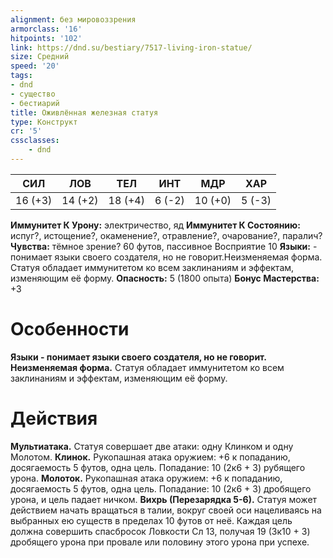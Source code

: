 ```yaml
---
alignment: без мировоззрения
armorclass: '16'
hitpoints: '102'
link: https://dnd.su/bestiary/7517-living-iron-statue/
size: Средний
speed: '20'
tags:
- dnd
- существо
- бестиарий
title: Оживлённая железная статуя
type: Конструкт
cr: '5'
cssclasses:
    - dnd
---
```



| СИЛ | ЛОВ | ТЕЛ | ИНТ | МДР | ХАР |
|---|---|---|---|---|---|
| 16 (+3) | 14 (+2) | 18 (+4) | 6 (-2) | 10 (+0) | 5 (-3) |
**Иммунитет К Урону:** электричество, яд
**Иммунитет К Состоянию:** испуг?, истощение?, окаменение?, отравление?, очарование?, паралич?
**Чувства:** тёмное зрение? 60 футов, пассивное Восприятие 10
**Языки:** - понимает языки своего создателя, но не говорит.Неизменяемая форма. Статуя обладает иммунитетом ко всем заклинаниям и эффектам, изменяющим её форму.
**Опасность:** 5 (1800 опыта)
**Бонус Мастерства:** +3


# Особенности
**Языки - понимает языки своего создателя, но не говорит.** 
**Неизменяемая форма.** Статуя обладает иммунитетом ко всем заклинаниям и эффектам, изменяющим её форму.


# Действия
**Мультиатака.** Статуя совершает две атаки: одну Клинком и одну Молотом.
**Клинок.** Рукопашная атака оружием: +6 к попаданию, досягаемость 5 футов, одна цель. Попадание: 10 (2к6 + 3) рубящего урона.
**Молоток.** Рукопашная атака оружием: +6 к попаданию, досягаемость 5 футов, одна цель. Попадание: 10 (2к6 + 3) дробящего урона, и цель падает ничком.
**Вихрь (Перезарядка 5-6).** Статуя может действием начать вращаться в талии, вокруг своей оси нацеливаясь на выбранных ею существ в пределах 10 футов от неё. Каждая цель должна совершить спасбросок Ловкости Сл 13, получая 19 (3к10 + 3) дробящего урона при провале или половину этого урона при успехе.